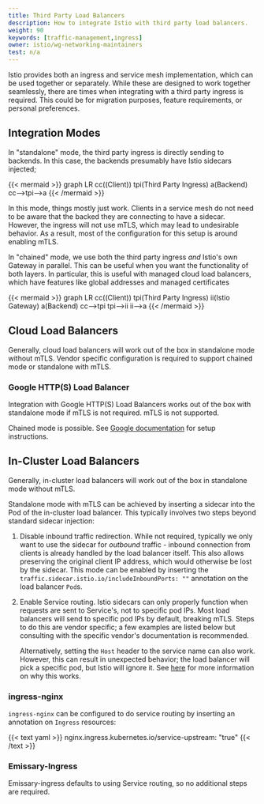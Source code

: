 ```yaml
---
title: Third Party Load Balancers
description: How to integrate Istio with third party load balancers.
weight: 90
keywords: [traffic-management,ingress]
owner: istio/wg-networking-maintainers
test: n/a
---
```


Istio provides both an ingress and service mesh implementation, which can be used together or separately. While these are designed to work together seamlessly, there are times when integrating with a third party ingress is required. This could be for migration purposes, feature requirements, or personal preferences.

## Integration Modes

In "standalone" mode, the third party ingress is directly sending to backends.
In this case, the backends presumably have Istio sidecars injected;

{{< mermaid >}}
graph LR
    cc((Client))
    tpi(Third Party Ingress)
    a(Backend)
    cc-->tpi-->a
{{< /mermaid >}}

In this mode, things mostly just work.
Clients in a service mesh do not need to be aware that the backed they are connecting to have a sidecar.
However, the ingress will not use mTLS, which may lead to undesirable behavior.
As a result, most of the configuration for this setup is around enabling mTLS.

In "chained" mode, we use both the third party ingress *and* Istio's own Gateway in parallel.
This can be useful when you want the functionality of both layers.
In particular, this is useful with managed cloud load balancers, which have features like global addresses and managed certificates

{{< mermaid >}}
graph LR
    cc((Client))
    tpi(Third Party Ingress)
    ii(Istio Gateway)
    a(Backend)
    cc-->tpi
    tpi-->ii
    ii-->a
{{< /mermaid >}}

## Cloud Load Balancers

Generally, cloud load balancers will work out of the box in standalone mode without mTLS.
Vendor specific configuration is required to support chained mode or standalone with mTLS.

### Google HTTP(S) Load Balancer

Integration with Google HTTP(S) Load Balancers works out of the box with standalone mode if mTLS is not required.
mTLS is not supported.

Chained mode is possible. See [Google documentation](https://cloud.google.com/architecture/exposing-service-mesh-apps-through-gke-ingress) for setup instructions.

## In-Cluster Load Balancers

Generally, in-cluster load balancers will work out of the box in standalone mode without mTLS.

Standalone mode with mTLS can be achieved by inserting a sidecar into the Pod of the in-cluster load balancer.
This typically involves two steps beyond standard sidecar injection:

1. Disable inbound traffic redirection.
   While not required, typically we only want to use the sidecar for *outbound* traffic - inbound connection from clients is already handled by the load balancer itself.
   This also allows preserving the original client IP address, which would otherwise be lost by the sidecar.
   This mode can be enabled by inserting the `traffic.sidecar.istio.io/includeInboundPorts: ""` annotation on the load balancer `Pod`s.
1. Enable Service routing.
   Istio sidecars can only properly function when requests are sent to Service's, not to specific pod IPs.
   Most load balancers will send to specific pod IPs by default, breaking mTLS.
   Steps to do this are vendor specific; a few examples are listed below but consulting with the specific vendor's documentation is recommended.

   Alternatively, setting the `Host` header to the service name can also work.
   However, this can result in unexpected behavior; the load balancer will pick a specific pod, but Istio will ignore it.
   See [here](/docs/ops/configuration/traffic-management/traffic-routing/#http) for more information on why this works.

### ingress-nginx

`ingress-nginx` can be configured to do service routing by inserting an annotation on `Ingress` resources:

{{< text yaml >}}
nginx.ingress.kubernetes.io/service-upstream: "true"
{{< /text >}}

### Emissary-Ingress

Emissary-ingress defaults to using Service routing, so no additional steps are required.
